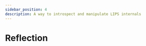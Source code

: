 ```yaml
---
sidebar_position: 4
description: A way to introspect and manipulate LIPS internals
---
```


# Reflection
